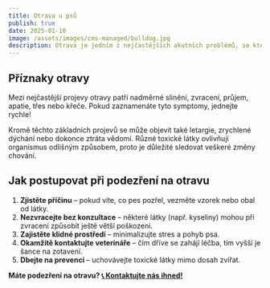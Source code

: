 ```yaml
---
title: Otrava u psů
publish: true
date: 2025-01-10
image: /assets/images/cms-managed/bulldog.jpg
description: Otrava je jedním z nejčastějších akutních problémů, se kterými se na naší klinice setkáváme. Jak rozpoznat příznaky a co dělat, než dorazíte k veterináři?
---
```

## Příznaky otravy
Mezi nejčastější projevy otravy patří nadměrné slinění, zvracení, průjem, apatie, třes nebo křeče. Pokud zaznamenáte tyto symptomy, jednejte rychle!

Kromě těchto základních projevů se může objevit také letargie, zrychlené dýchání nebo dokonce ztráta vědomí. Různé toxické látky ovlivňují organismus odlišným způsobem, proto je důležité sledovat veškeré změny chování.

## Jak postupovat při podezření na otravu
1. **Zjistěte příčinu** – pokud víte, co pes pozřel, vezměte vzorek nebo obal od látky.
2. **Nezvracejte bez konzultace** – některé látky (např. kyseliny) mohou při zvracení způsobit ještě větší poškození.
3. **Zajistěte klidné prostředí** – minimalizujte stres a pohyb psa.
4. **Okamžitě kontaktujte veterináře** – čím dříve se zahájí léčba, tím vyšší je šance na zotavení.
5. **Dbejte na prevenci** – uchovávejte toxické látky mimo dosah zvířat.

**Máte podezření na otravu? [📞 Kontaktujte nás ihned!](/kontakty/)**

